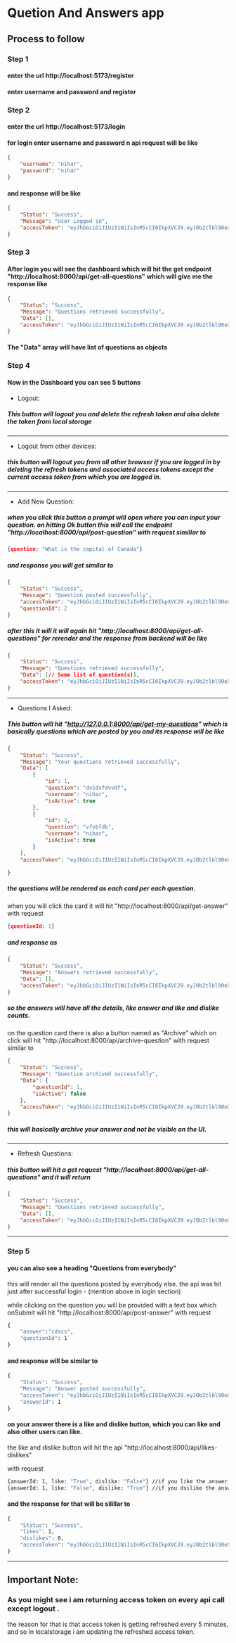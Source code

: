 # Quetion And Answers app

## Process to follow

### Step 1

#### enter the url http://localhost:5173/register
#### enter username and password and register

### Step 2

#### enter the url http://localhost:5173/login

#### for login enter username and password n api request will be like

```json
{
    "username": "nihar",
    "password": "nihar"
}
```

#### and response will be like

```json
{
    "Status": "Success",
    "Message": "User Logged in",
    "accessToken": "eyJhbGciOiJIUzI1NiIsInR5cCI6IkpXVCJ9.eyJ0b2tlbl90eXBlIjoiYWNjZXNzIiwiZXhwIjoxNzQ0MTk0MTg0LCJpYXQiOjE3NDQxOTM4ODQsImp0aSI6IjhlMzYwYzIyZTE3YjQxOWZiYThlZjNjNmE2NGZjNjA5IiwidXNlcl9pZCI6MX0.PhwAE8W192BLtCmLxlb1eaq3NAthmGwlgsK4pRcDMEY"
}
```

### Step 3

#### After login you will see the dashboard which will hit the get endpoint "http://localhost:8000/api/get-all-questions" which will give me the response like

```json
{
    "Status": "Success",
    "Message": "Questions retrieved successfully",
    "Data": [],
    "accessToken": "eyJhbGciOiJIUzI1NiIsInR5cCI6IkpXVCJ9.eyJ0b2tlbl90eXBlIjoiYWNjZXNzIiwiZXhwIjoxNzQ0MTk0MTg0LCJpYXQiOjE3NDQxOTM4ODQsImp0aSI6IjhlMzYwYzIyZTE3YjQxOWZiYThlZjNjNmE2NGZjNjA5IiwidXNlcl9pZCI6MX0.PhwAE8W192BLtCmLxlb1eaq3NAthmGwlgsK4pRcDMEY"
}
```


#### The "Data" array will have list of questions as objects


### Step 4

#### Now in the Dashboard you can see 5 buttons

+ Logout:
##### This button will logout you and delete the refresh token and also delete the token from local storage
***
+ Logout from other devices:
##### this button will logout you from all other browser if you are logged in by deleting the refresh tokens and associated access tokens except the current access token from which you are logged in.

***
+ Add New Question:
##### when you click this button a prompt will open where you can input your question. on hitting Ok button this will call the endpoint "http://localhost:8000/api/post-question" with request simillar to
```json
{question: "What is the capital of Canada"}
```
##### and response you will get similar to
```json
{
    "Status": "Success",
    "Message": "Question posted successfully",
    "accessToken": "eyJhbGciOiJIUzI1NiIsInR5cCI6IkpXVCJ9.eyJ0b2tlbl90eXBlIjoiYWNjZXNzIiwiZXhwIjoxNzQ0MTk0NzQ1LCJpYXQiOjE3NDQxOTM4ODQsImp0aSI6ImIzMjRmMzU4YWEzMTQ3N2E5ZDBlMDNjOTRlMTgwYTYyIiwidXNlcl9pZCI6MX0.saKVpiFIP2tfqvAYw-TosGtIXeito8oORYdK0_U1RBk",
    "questionId": 2
}
```
##### after this it will it will again hit "http://localhost:8000/api/get-all-questions" for rerender and the response from backend will be like

```json
{
    "Status": "Success",
    "Message": "Questions retrieved successfully",
    "Data": [// Some list of question(s)],
    "accessToken": "eyJhbGciOiJIUzI1NiIsInR5cCI6IkpXVCJ9.eyJ0b2tlbl90eXBlIjoiYWNjZXNzIiwiZXhwIjoxNzQ0MTk0MTg0LCJpYXQiOjE3NDQxOTM4ODQsImp0aSI6IjhlMzYwYzIyZTE3YjQxOWZiYThlZjNjNmE2NGZjNjA5IiwidXNlcl9pZCI6MX0.PhwAE8W192BLtCmLxlb1eaq3NAthmGwlgsK4pRcDMEY"
}
```
***
+ Questions I Asked:
##### This button will hit "http://127.0.0.1:8000/api/get-my-questions" which is basically questions which are posted by you and its response will be like

```json
{
    "Status": "Success",
    "Message": "Your questions retrieved successfully",
    "Data": [
        {
            "id": 1,
            "question": "dvsdvfdvvdf",
            "username": "nihar",
            "isActive": true
        },
        {
            "id": 2,
            "question": "vfvbfdb",
            "username": "nihar",
            "isActive": true
        }
    ],
    "accessToken": "eyJhbGciOiJIUzI1NiIsInR5cCI6IkpXVCJ9.eyJ0b2tlbl90eXBlIjoiYWNjZXNzIiwiZXhwIjoxNzQ0MTk1MjQ0LCJpYXQiOjE3NDQxOTQ5NDQsImp0aSI6IjQ3ZjZjYTViNmNlNzRkOGM4YzFhMzRhYTY0ZjBiOWFlIiwidXNlcl9pZCI6MX0.Sxdav_xfLOKUzxWQDAw-wWoPTiDkpZGjy1VK7Ux8zpo"

}
```

##### the questions will be rendered as each card per each question.

when you will click the card it will hit "http://localhost:8000/api/get-answer"
with request 

```json
{questionId: 1}
```

##### and response as 
```json
{
    "Status": "Success",
    "Message": "Answers retrieved successfully",
    "Data": [],
    "accessToken": "eyJhbGciOiJIUzI1NiIsInR5cCI6IkpXVCJ9.eyJ0b2tlbl90eXBlIjoiYWNjZXNzIiwiZXhwIjoxNzQ0MTk1MjQ0LCJpYXQiOjE3NDQxOTQ5NDQsImp0aSI6IjQ3ZjZjYTViNmNlNzRkOGM4YzFhMzRhYTY0ZjBiOWFlIiwidXNlcl9pZCI6MX0.Sxdav_xfLOKUzxWQDAw-wWoPTiDkpZGjy1VK7Ux8zpo"
}
```

##### so the answers will have all the details, like answer and like and dislike counts.

on the question card there is also a button named as "Archive" which on click will hit "http://localhost:8000/api/archive-question"
with request similar to
```json
{
    "Status": "Success",
    "Message": "Question archived successfully",
    "Data": {
        "questionId": 1,
        "isActive": false
    },
    "accessToken": "eyJhbGciOiJIUzI1NiIsInR5cCI6IkpXVCJ9.eyJ0b2tlbl90eXBlIjoiYWNjZXNzIiwiZXhwIjoxNzQ0MTk1MjQ0LCJpYXQiOjE3NDQxOTQ5NDQsImp0aSI6IjQ3ZjZjYTViNmNlNzRkOGM4YzFhMzRhYTY0ZjBiOWFlIiwidXNlcl9pZCI6MX0.Sxdav_xfLOKUzxWQDAw-wWoPTiDkpZGjy1VK7Ux8zpo"
}

```
##### this will basically archive your answer and not be visible on the UI.
***
+ Refresh Questions:
##### this button will hit a get request "http://localhost:8000/api/get-all-questions" and it will return 

```json
{
    "Status": "Success",
    "Message": "Questions retrieved successfully",
    "Data": [],
    "accessToken": "eyJhbGciOiJIUzI1NiIsInR5cCI6IkpXVCJ9.eyJ0b2tlbl90eXBlIjoiYWNjZXNzIiwiZXhwIjoxNzQ0MTk1NTk0LCJpYXQiOjE3NDQxOTQ5NDQsImp0aSI6IjVlYmJiNjIyMDkyOTRhMzI5NDgwOWU2ZDJhMDRmMWE1IiwidXNlcl9pZCI6MX0.ZsKLACdgkLVasZsVPDGgnt6dm7PZ3MZSNSnOcTmq70M"
}

```
***

### Step 5

#### you can also see a heading "Questions from everybody"

this will render all the questions posted by everybody else. the api was hit just after successful login - (mention above in login section)

while clicking on the question you will be provided with a text box which onSubmit will hit "http://localhost:8000/api/post-answer"
with request 

```bash
{
    "answer":"cdscs",
    "questionId": 1
}
```

#### and response will be similar to

```bash
{
    "Status": "Success",
    "Message": "Answer posted successfully",
    "accessToken": "eyJhbGciOiJIUzI1NiIsInR5cCI6IkpXVCJ9.eyJ0b2tlbl90eXBlIjoiYWNjZXNzIiwiZXhwIjoxNzQ0MTk2MTAxLCJpYXQiOjE3NDQxOTU4MDEsImp0aSI6ImIxNjFiZTRmYjg2NTRhOGNiMTBhMDk1MzliM2Y2ZDRiIiwidXNlcl9pZCI6Mn0.7ptlC1GVRmaimF1lBKAMYLElNrp2oBAcv53W5GBnJ0A",
    "answerId": 1
}
```

#### on your answer there is a like and dislike button, which you can like and also other users can like.

the like and dislike button will hit the api "http://localhost:8000/api/likes-dislikes"

with request

```bash
{answerId: 1, like: "True", dislike: "False"} //if you like the answer
{answerId: 1, like: "False", dislike: "True"} //if you dsilike the answer
```

#### and the response for that will be silillar to

```bash
{
    "Status": "Success",
    "likes": 1,
    "dislikes": 0,
    "accessToken": "eyJhbGciOiJIUzI1NiIsInR5cCI6IkpXVCJ9.eyJ0b2tlbl90eXBlIjoiYWNjZXNzIiwiZXhwIjoxNzQ0MTk2MTAxLCJpYXQiOjE3NDQxOTU4MDEsImp0aSI6ImIxNjFiZTRmYjg2NTRhOGNiMTBhMDk1MzliM2Y2ZDRiIiwidXNlcl9pZCI6Mn0.7ptlC1GVRmaimF1lBKAMYLElNrp2oBAcv53W5GBnJ0A"
}
```

---
## Important Note:
### As you might see i am returning access token on every api call except logout .
the reason for that is that access token is getting refreshed every 5 minutes, and so in localstorage i am updating the refreshed access token.

